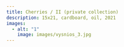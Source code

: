 ```yaml
---
title: Cherries / II (private collection)
description: 1﻿5x21, cardboard, oil, 2021
images:
  - alt: "1"
    image: images/vysnios_3.jpg
---
```

